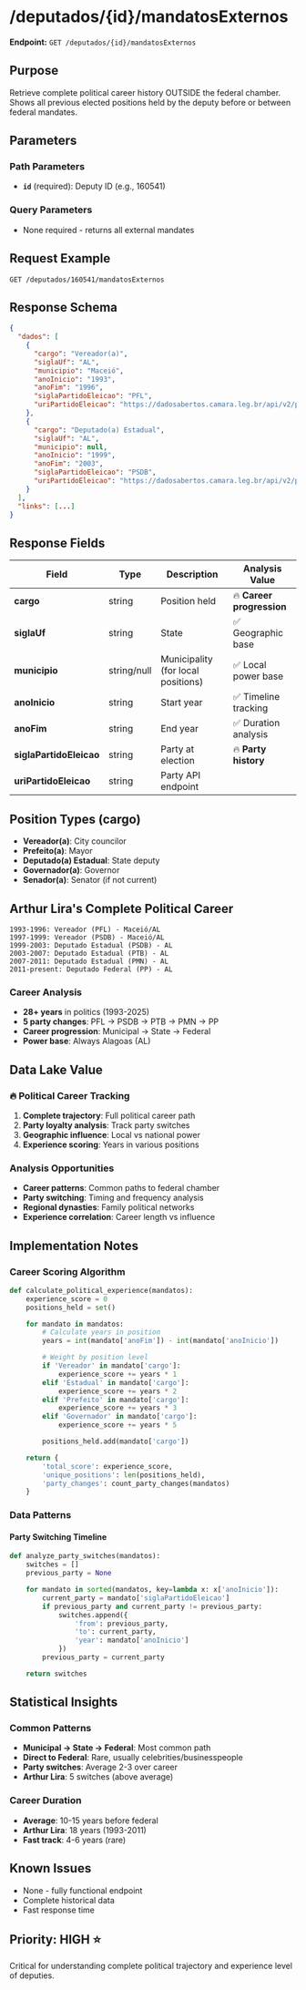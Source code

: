 # /deputados/{id}/mandatosExternos

**Endpoint:** `GET /deputados/{id}/mandatosExternos`

## Purpose
Retrieve complete political career history OUTSIDE the federal chamber. Shows all previous elected positions held by the deputy before or between federal mandates.

## Parameters

### Path Parameters
- **`id`** (required): Deputy ID (e.g., 160541)

### Query Parameters
- None required - returns all external mandates

## Request Example
```
GET /deputados/160541/mandatosExternos
```

## Response Schema
```json
{
  "dados": [
    {
      "cargo": "Vereador(a)",
      "siglaUf": "AL",
      "municipio": "Maceió",
      "anoInicio": "1993",
      "anoFim": "1996",
      "siglaPartidoEleicao": "PFL",
      "uriPartidoEleicao": "https://dadosabertos.camara.leg.br/api/v2/partidos/36790"
    },
    {
      "cargo": "Deputado(a) Estadual",
      "siglaUf": "AL",
      "municipio": null,
      "anoInicio": "1999",
      "anoFim": "2003",
      "siglaPartidoEleicao": "PSDB",
      "uriPartidoEleicao": "https://dadosabertos.camara.leg.br/api/v2/partidos/36835"
    }
  ],
  "links": [...]
}
```

## Response Fields

| Field | Type | Description | Analysis Value |
|-------|------|-------------|----------------|
| **cargo** | string | Position held | 🔥 **Career progression** |
| **siglaUf** | string | State | ✅ Geographic base |
| **municipio** | string/null | Municipality (for local positions) | ✅ Local power base |
| **anoInicio** | string | Start year | ✅ Timeline tracking |
| **anoFim** | string | End year | ✅ Duration analysis |
| **siglaPartidoEleicao** | string | Party at election | 🔥 **Party history** |
| **uriPartidoEleicao** | string | Party API endpoint | |

## Position Types (cargo)
- **Vereador(a)**: City councilor
- **Prefeito(a)**: Mayor
- **Deputado(a) Estadual**: State deputy
- **Governador(a)**: Governor
- **Senador(a)**: Senator (if not current)

## Arthur Lira's Complete Political Career

```
1993-1996: Vereador (PFL) - Maceió/AL
1997-1999: Vereador (PSDB) - Maceió/AL
1999-2003: Deputado Estadual (PSDB) - AL
2003-2007: Deputado Estadual (PTB) - AL
2007-2011: Deputado Estadual (PMN) - AL
2011-present: Deputado Federal (PP) - AL
```

### Career Analysis
- **28+ years** in politics (1993-2025)
- **5 party changes**: PFL → PSDB → PTB → PMN → PP
- **Career progression**: Municipal → State → Federal
- **Power base**: Always Alagoas (AL)

## Data Lake Value

### 🔥 Political Career Tracking
1. **Complete trajectory**: Full political career path
2. **Party loyalty analysis**: Track party switches
3. **Geographic influence**: Local vs national power
4. **Experience scoring**: Years in various positions

### Analysis Opportunities
- **Career patterns**: Common paths to federal chamber
- **Party switching**: Timing and frequency analysis
- **Regional dynasties**: Family political networks
- **Experience correlation**: Career length vs influence

## Implementation Notes

### Career Scoring Algorithm
```python
def calculate_political_experience(mandatos):
    experience_score = 0
    positions_held = set()

    for mandato in mandatos:
        # Calculate years in position
        years = int(mandato['anoFim']) - int(mandato['anoInicio'])

        # Weight by position level
        if 'Vereador' in mandato['cargo']:
            experience_score += years * 1
        elif 'Estadual' in mandato['cargo']:
            experience_score += years * 2
        elif 'Prefeito' in mandato['cargo']:
            experience_score += years * 3
        elif 'Governador' in mandato['cargo']:
            experience_score += years * 5

        positions_held.add(mandato['cargo'])

    return {
        'total_score': experience_score,
        'unique_positions': len(positions_held),
        'party_changes': count_party_changes(mandatos)
    }
```

### Data Patterns

#### Party Switching Timeline
```python
def analyze_party_switches(mandatos):
    switches = []
    previous_party = None

    for mandato in sorted(mandatos, key=lambda x: x['anoInicio']):
        current_party = mandato['siglaPartidoEleicao']
        if previous_party and current_party != previous_party:
            switches.append({
                'from': previous_party,
                'to': current_party,
                'year': mandato['anoInicio']
            })
        previous_party = current_party

    return switches
```

## Statistical Insights

### Common Patterns
- **Municipal → State → Federal**: Most common path
- **Direct to Federal**: Rare, usually celebrities/businesspeople
- **Party switches**: Average 2-3 over career
- **Arthur Lira**: 5 switches (above average)

### Career Duration
- **Average**: 10-15 years before federal
- **Arthur Lira**: 18 years (1993-2011)
- **Fast track**: 4-6 years (rare)

## Known Issues
- None - fully functional endpoint
- Complete historical data
- Fast response time

## Priority: **HIGH** ⭐
Critical for understanding complete political trajectory and experience level of deputies.